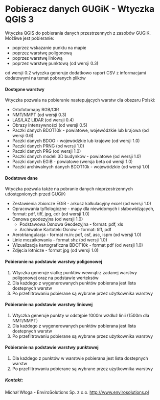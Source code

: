 # Pobieracz danych GUGiK - Wtyczka QGIS 3
Wtyczka QGIS do pobierania danych przestrzennych z zasobów GUGiK. 
Możliwe jest pobieranie:
- poprzez wskazanie punktu na mapie
- poprzez warstwę poligonową
- poprzez warstwę liniową
- poprzez warstwę punktową (od wersji 0.3)

od wersji 0.2 wtyczka generuje dodatkowo raport CSV z informacjami dodatowymi na temat pobranych plików

#### Dostępne warstwy
Wtyczka pozwala na pobieranie nastepujących warstw dla obszaru Polski:
- Ortofotomapy RGB/CIR
- NMT/NMPT (od wersji 0.3)
- LAS/LAZ LIDAR (od wersji 0.4)
- Obrazy intensywności (od wersji 0.5)
- Paczki danych BDOT10k - powiatowe, wojewódzkie lub krajowa (od wersji 0.6)
- Paczki danych BDOO - wojewódzkie lub krajowe (od wersji 1.0)
- Paczki danych PRNG (od wersji 1.0)
- Paczki danych PRG (od wersji 1.0)
- Paczki danych modeli 3D budynków - powiatowe (od wersji 1.0)
- Paczki danych EGiB - powiatowe (wersja beta od wersji 1.0)
- Paczki archiwalnych danych BDOT10k - wojewódzkie (od wersji 1.0)

#### Dodatowe dane
Wtyczka pozwala także na pobranie danych nieprzestrzennych udostępnionych przed GUGiK:
- Zestawienia zbiorcze EGiB - arkusz kalkulacyjny excel (od wersji 1.0)
- Opracowania tyflologiczne - mapy dla niewidomych i słabowidzących, format: pdf, tiff, jpg, cdr (od wersji 1.0)
- Osnowa geodezyjna (od wersji 1.0)
	- Podstawowa Osnowa Geodezyjna - format: pdf, xls
	- Archiwalne Kartoteki Osnów  - format: tiff, pdf
- Aerotriangulacja - format m.in: pdf, csf, asc, ispm (od wersji 1.0)
- Linie mozaikowania - format shz (od wersji 1.0)
- Wizualizacja kartograficzna BDOT10k - format pdf (od wersji 1.0)
- Zdjęcia lotnicze - format jpg (od wersji 1.0)

#### Pobieranie na podstawie warstwy poligonowej
1. Wtyczka generuje siatkę punktów wewnątrz zadanej warstwy poligonowej oraz na podstawie werteksów
2. Dla każdego z wygenerowanych punktów pobierana jest lista dostepnych warstw
3. Po przefiltrowaniu pobierane są wybrane przez użytkownika warstwy

#### Pobieranie na podstawie warstwy liniowej
1. Wtyczka generuje punkty w odstępie 1000m wzdłuż linii (1500m dla NMT/NMPT)
2. Dla każdego z wygenerowanych punktów pobierana jest lista dostepnych warstw
3. Po przefiltrowaniu pobierane są wybrane przez użytkownika warstwy

#### Pobieranie na podstawie warstwy punktowej
1. Dla każdego z punktów w warstwie pobierana jest lista dostepnych warstw
2. Po przefiltrowaniu pobierane są wybrane przez użytkownika warstwy

##### Kontakt:
Michał Włoga - EnviroSolutions Sp. z o.o. http://www.envirosolutions.pl